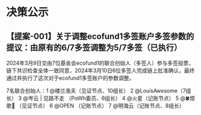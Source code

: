 # 决策公示

## 【提案-001】关于调整ecofund1多签账户多签参数的提议：由原有的6/7多签调整为5/7多签（已执行）

2024年3月9日交由7位基金会ecofund1的联合创始人（多签人）参与多签投票，链下共识检查全体一致同意，2024年3月10日6位多签人完成链上批准确认，最终通过并执行了这次对于ecofund1多签账户的参数调整。

7名联合创始人：1 @楼兰渔夫（见证节点、10组长） 2 @LouisAwesome（7组长） 3 @岑云 | 见路不走 （PoWh委员、6组长） 4 @火星（记账节点） 5 @🍀煜歌🐃 （见证节点） 6 @OPEN （记账节点） 7 @明海云（记账节点、8组长）
